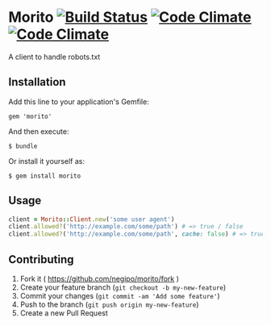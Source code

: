 # Morito [![Build Status](https://travis-ci.org/negipo/morito.svg?branch=master)](https://travis-ci.org/negipo/morito) [![Code Climate](https://codeclimate.com/github/negipo/morito.png)](https://codeclimate.com/github/negipo/morito) [![Code Climate](https://codeclimate.com/github/negipo/morito/coverage.png)](https://codeclimate.com/github/negipo/morito)

A client to handle robots.txt

## Installation

Add this line to your application's Gemfile:

    gem 'morito'

And then execute:

    $ bundle

Or install it yourself as:

    $ gem install morito

## Usage

```ruby
client = Morito::Client.new('some user agent')
client.allowed?('http://example.com/some/path') # => true / false
client.allowed?('http://example.com/some/path', cache: false) # => true / false without cache
```

## Contributing

1. Fork it ( https://github.com/negipo/morito/fork )
2. Create your feature branch (`git checkout -b my-new-feature`)
3. Commit your changes (`git commit -am 'Add some feature'`)
4. Push to the branch (`git push origin my-new-feature`)
5. Create a new Pull Request
